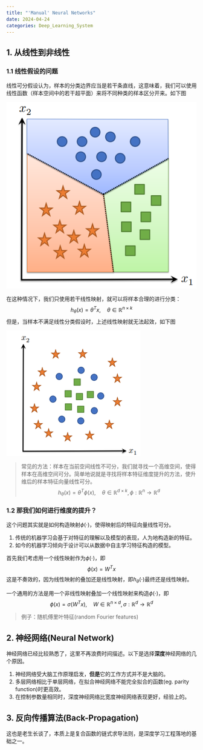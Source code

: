 ```yaml
---
title: "'Manual' Neural Networks"
date: 2024-04-24
categories: Deep_Learning_System
---
```


## 1. 从线性到非线性

### 1.1 线性假设的问题

线性可分假设认为，样本的分类边界应当是若干条直线，这意味着，我们可以使用线性函数（样本空间中的若干超平面）来将不同种类的样本区分开来。如下图

![线性可分情况](https://github.com/Lucas66Zhang/PersonalBlog/blob/main/assets/images/DLS/linear_classifier.png?raw=true)

在这种情况下，我们只使用若干线性映射，就可以将样本合理的进行分类：
$$
h_\theta(x) = \theta^Tx,\quad \theta\in\mathbb{R}^{n\times k}
$$
但是，当样本不满足线性分类假设时，上述线性映射就无法起效，如下图

![非线性可分情况](https://github.com/Lucas66Zhang/PersonalBlog/blob/main/assets/images/DLS/unlinearity.png?raw=true)

> 常见的方法：样本在当前空间线性不可分，我们就寻找一个高维空间，使得样本在高维空间可分。简单地说就是寻找将样本特征维度提升的方法，使升维后的样本特征向量线性可分。
> $$
> h_\theta(x) = \theta^T\phi(x),\quad \theta\in\mathbb{R}^{d\times k},\phi:\mathbb{R}^{n}\to\mathbb{R}^{d}
> $$

### 1.2 那我们如何进行维度的提升？

这个问题其实就是如何构造映射$\phi(\cdot)$，使得映射后的特征向量线性可分。

1. 传统的机器学习会基于对特征的理解以及模型的表现，人为地构造新的特征。
2. 如今的机器学习倾向于设计可以从数据中自主学习特征构造的模型。

首先我们考虑用一个线性映射作为$\phi(\cdot)$，即
$$
\phi(x) = W^Tx
$$
这是不奏效的，因为线性映射的叠加还是线性映射，即$h_\theta(\cdot)$​最终还是线性映射。

一个通用的方法是用一个非线性映射叠加一个线性映射来构造$\phi(\cdot)$，即
$$
\phi(x) = \sigma(W^Tx), \quad W\in\mathbb{R}^{n\times d}, \sigma:\mathbb{R}^{d}\to\mathbb{R}^{d}
$$

> 例子：随机傅里叶特征(random Fourier features)

## 2. 神经网络(Neural Network)

神经网络已经比较熟悉了，这里不再浪费时间描述。以下是选择**深度**神经网络的几个原因。

1. 神经网络受大脑工作原理启发，**但是**它的工作方式并不是大脑的。
2. 多层网络相比于单层网络，在拟合神经网络不能完全拟合的函数(eg. parity function)时更高效。
3. 在控制参数量相同时，深度神经网络比宽度神经网络表现更好，经验上的。

## 3. 反向传播算法(Back-Propagation)

这也是老生长谈了，本质上是复合函数的链式求导法则，是深度学习工程落地的基础之一。